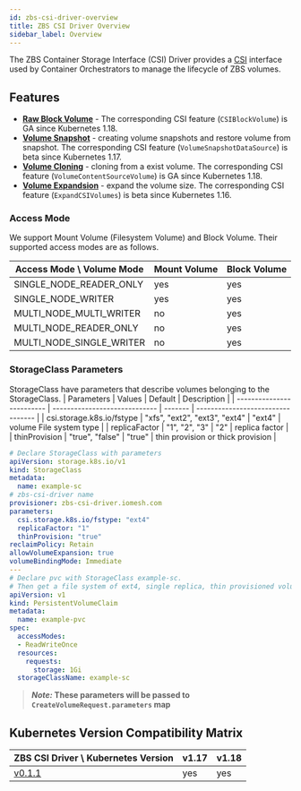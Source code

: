 ```yaml
---
id: zbs-csi-driver-overview
title: ZBS CSI Driver Overview
sidebar_label: Overview
---
```


The ZBS Container Storage Interface (CSI) Driver provides a [CSI](https://github.com/container-storage-interface/spec/blob/master/spec.md) interface used by Container Orchestrators to manage the lifecycle of ZBS volumes.

## Features

- **[Raw Block Volume](https://kubernetes-csi.github.io/docs/raw-block.html)** - The corresponding CSI feature (`CSIBlockVolume`) is GA since Kubernetes 1.18.
- **[Volume Snapshot](https://kubernetes-csi.github.io/docs/snapshot-restore-feature.html)** - creating volume snapshots and restore volume from snapshot. The corresponding CSI feature (`VolumeSnapshotDataSource`) is beta since Kubernetes 1.17.
- **[Volume Cloning](https://kubernetes-csi.github.io/docs/volume-cloning.html)** - cloning from  a exist volume. The corresponding CSI feature (`VolumeContentSourceVolume`) is GA since Kubernetes 1.18.
- **[Volume Expandsion](https://kubernetes-csi.github.io/docs/volume-expansion.html)** - expand the volume size. The corresponding CSI feature (`ExpandCSIVolumes`) is beta since Kubernetes 1.16.

### Access Mode

We support Mount Volume (Filesystem Volume) and Block Volume. Their supported access modes are as follows.

| Access Mode \ Volume Mode | Mount Volume | Block Volume |
| ------------------------- | ------------ | ------------ |
| SINGLE_NODE_READER_ONLY   | yes          | yes          |
| SINGLE_NODE_WRITER        | yes          | yes          |
| MULTI_NODE_MULTI_WRITER   | no           | yes          |
| MULTI_NODE_READER_ONLY    | no           | yes          |
| MULTI_NODE_SINGLE_WRITER  | no           | yes          |

### StorageClass Parameters

StorageClass have parameters that describe volumes belonging to the StorageClass.
| Parameters                | Values                        | Default | Description                       |
| ------------------------- | ----------------------------- | ------- | --------------------------------- |
| csi.storage.k8s.io/fstype | "xfs", "ext2", "ext3", "ext4" | "ext4"  | volume File system type           |
| replicaFactor             | "1", "2", "3"                 | "2"     | replica factor                    |
| thinProvision             | "true", "false"               | "true"  | thin provision or thick provision |

```yaml
# Declare StorageClass with parameters
apiVersion: storage.k8s.io/v1
kind: StorageClass
metadata:
  name: example-sc
# zbs-csi-driver name
provisioner: zbs-csi-driver.iomesh.com
parameters:
  csi.storage.k8s.io/fstype: "ext4"
  replicaFactor: "1"
  thinProvision: "true"
reclaimPolicy: Retain
allowVolumeExpansion: true
volumeBindingMode: Immediate
---
# Declare pvc with StorageClass example-sc.
# Then get a file system of ext4, single replica, thin provisioned volume.
apiVersion: v1
kind: PersistentVolumeClaim
metadata:
  name: example-pvc
spec:
  accessModes:
  - ReadWriteOnce
  resources:
    requests:
      storage: 1Gi
  storageClassName: example-sc
```

> **_Note:_ These parameters will be passed to  `CreateVolumeRequest.parameters` map**

## Kubernetes Version Compatibility Matrix

| ZBS CSI Driver \ Kubernetes Version                                                                                                                              | v1.17 | v1.18 |
| ---------------------------------------------------------------------------------------------------------------------------------------------------------------- | ----- | ----- |
| [v0.1.1](https://hub.docker.com/layers/iomesh/zbs-csi-driver/v0.1.1/images/sha256-a5ec4be9c37d96a4602a8f028e9b0c96867083c4c2386d29e49e7fe0a9c294c1?context=repo) | yes   | yes   |
